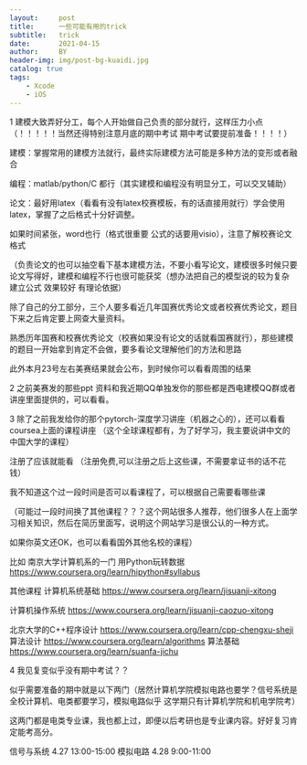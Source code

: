 ```yaml
---
layout:     post
title:      一些可能有用的trick
subtitle:   trick
date:       2021-04-15
author:     BY
header-img: img/post-bg-kuaidi.jpg
catalog: true
tags:
    - Xcode
    - iOS
---
```

1 建模大致弄好分工，每个人开始做自己负责的部分就行，这样压力小点（！！！！！当然还得特别注意月底的期中考试  期中考试要提前准备！！！！）

建模：掌握常用的建模方法就行，最终实际建模方法可能是多种方法的变形或者融合

编程：matlab/python/C 都行（其实建模和编程没有明显分工，可以交叉辅助）

论文：最好用latex（看看有没有latex校赛模板，有的话直接用就行）学会使用latex，掌握了之后格式十分好调整。

如果时间紧张，word也行（格式很重要 公式的话要用visio），注意了解校赛论文格式

（负责论文的也可以抽空看下基本建模方法，不要小看写论文，建模很多时候只要论文写得好，建模和编程不行也很可能获奖（想办法把自己的模型说的较为复杂 建立公式 效果较好 有理论依据）
    
除了自己的分工部分，三个人要多看近几年国赛优秀论文或者校赛优秀论文，题目下来之后肯定要上网查大量资料。

熟悉历年国赛和校赛优秀论文（校赛如果没有论文的话就看国赛就行），那些建模的题目一开始拿到肯定不会做，要多看论文理解他们的方法和思路

此外本月23号左右美赛结果就会公布，到时候你可以看看周围的结果

2 之前美赛发的那些ppt 资料和我近期QQ单独发你的那些都是西电建模QQ群或者讲座里面提供的，可以看看。

3 除了之前我发给你的那个pytorch-深度学习讲座（机器之心的），还可以看看coursea上面的课程讲座
（这个全球课程都有，为了好学习，我主要说讲中文的中国大学的课程）

注册了应该就能看 （注册免费,可以注册之后上这些课，不需要拿证书的话不花钱）

我不知道这个过一段时间是否可以看课程了，可以根据自己需要看哪些课

（可能过一段时间换了其他课程？？？这个网站很多人推荐，他们很多人在上面学习相关知识，然后在简历里面写，说明这个网站学习是很公认的一种方式。

如果你英文还OK，也可以看看国外其他名校的课程）

比如 南京大学计算机系的一门 用Python玩转数据
https://www.coursera.org/learn/hipython#syllabus 

其他课程 计算机系统基础
https://www.coursera.org/learn/jisuanji-xitong

计算机操作系统
https://www.coursera.org/learn/jisuanji-caozuo-xitong

北京大学的C++程序设计
https://www.coursera.org/learn/cpp-chengxu-sheji
算法设计
https://www.coursera.org/learn/algorithms
算法基础 
https://www.coursera.org/learn/suanfa-jichu

4 我见复变似乎没有期中考试？？

似乎需要准备的期中就是以下两门（居然计算机学院模拟电路也要学？信号系统是全校计算机、电类都要学习，模拟电路似乎
这学期只有计算机学院和机电学院考）

这两门都是电类专业课，我也都上过，即便以后考研也是专业课内容。好好复习肯定能考高分。

信号与系统 4.27 13:00-15:00
模拟电路 4.28 9:00-11:00
